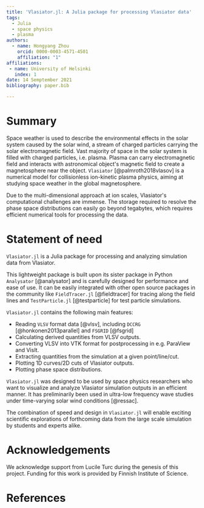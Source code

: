 ```yaml
---
title: 'Vlasiator.jl: A Julia package for processing Vlasiator data'
tags:
  - Julia
  - space physics
  - plasma
authors:
  - name: Hongyang Zhou
    orcid: 0000-0003-4571-4501
    affiliation: "1"
affiliations:
 - name: University of Helsinki
   index: 1
date: 14 Semptember 2021
bibliography: paper.bib

---
```


# Summary

Space weather is used to describe the environmental effects in the solar system
caused by the solar wind, a stream of charged particles carrying the solar
electromagnetic field. Vast majority of space in the solar system is filled with
charged particles, i.e. plasma.  Plasma can carry electromagnetic field and
interacts with astronomical object's magnetic field to create a magnetosphere
near the object. `Vlasiator` [@palmroth2018vlasov] is a numerical model for
collisionless ion-kinetic plasma physics, aiming at studying space weather in
the global magnetosphere.

Due to the multi-dimensional approach at ion scales, Vlasiator's computational
challenges are immense. The storage required to resolve the phase space
distributions can easily go beyond tegabytes, which requires efficient numerical
tools for processing the data.

# Statement of need

`Vlasiator.jl` is a Julia package for processing and analyzing simulation data
from Vlasiator.

This lightweight package is built upon its sister package in Python `Analysator`
[@analysator] and is carefully designed for performance and ease of use.
It can be easily integrated with other open source packages in the community
like `FieldTracer.jl` [@fieldtracer] for tracing along the field lines and
`TestParticle.jl` [@testparticle] for test particle simulations.

`Vlasiator.jl` contains the following main features:

- Reading `VLSV` format data [@vlsv], including `DCCRG` [@honkonen2013parallel]
and `FSGRID` [@fsgrid]
- Calculating derived quantities from VLSV outputs.
- Converting VLSV into VTK format for postprocessing in e.g. ParaView and VisIt.
- Extracting quantities from the simulation at a given point/line/cut.
- Plotting 1D curves/2D cuts of Vlasiator outputs.
- Plotting phase space distributions.

`Vlasiator.jl` was designed to be used by space physics researchers who want to
visualize and analyze Vlasiator simulation outputs in an efficient manner.
It has preliminarily been used in ultra-low frequency wave studies under
time-varying solar wind conditions [@ressac].

The combination of speed and design in `Vlasiator.jl` will enable exciting
scientific explorations of forthcoming data from the large scale simulation by
students and experts alike.

# Acknowledgements

We acknowledge support from Lucile Turc during the genesis of this project.
Funding for this work is provided by Finnish Institute of Science.

# References